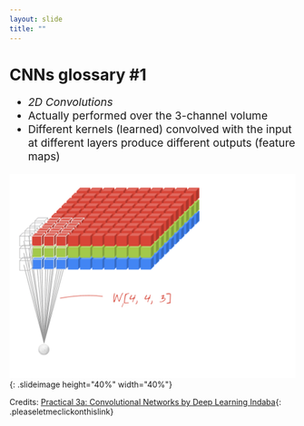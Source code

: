 ```yaml
---
layout: slide
title: ""
---
```


# CNNs glossary #1

<div markdown="1" style="font-size:2vw">

- *2D Convolutions*
- Actually performed over the 3-channel volume
- Different kernels (learned) convolved with the input at different layers produce different outputs (feature maps)

</div>

![2D convolution](img/2d-convolution.gif){: .slideimage height="40%" width="40%"}

<figcaption class="figcaption" markdown="1">

Credits: [Practical 3a: Convolutional Networks by Deep Learning Indaba](https://colab.research.google.com/drive/1GhO1DN8J1lmgIgV1zuKKMWd6m0SCUC5m){: .pleaseletmeclickonthislink}

</figcaption>

